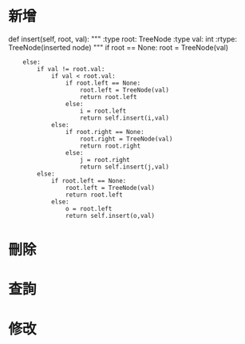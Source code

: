 新增
=
  def insert(self, root, val):
        """
        :type root: TreeNode
        :type val: int
        :rtype: TreeNode(inserted node)
        """
        if root == None:
            root = TreeNode(val)
            
        else:
            if val != root.val:
                if val < root.val:
                    if root.left == None:
                        root.left = TreeNode(val)
                        return root.left
                    else:
                        i = root.left
                        return self.insert(i,val)
                else:
                    if root.right == None:
                        root.right = TreeNode(val)
                        return root.right
                    else:
                        j = root.right
                        return self.insert(j,val)
            else:
                if root.left == None:
                    root.left = TreeNode(val)
                    return root.left
                else:
                    o = root.left
                    return self.insert(o,val)

刪除
=


查詢
=


修改
=
